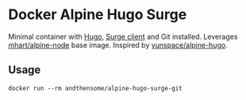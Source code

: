# Docker Alpine Hugo Surge

Minimal container with [Hugo](https://gohugo.io), [Surge client](https://www.npmjs.com/package/surge) and Git installed. Leverages [mhart/alpine-node](https://hub.docker.com/r/mhart/alpine-node/) base image. Inspired by  [yunspace/alpine-hugo](https://hub.docker.com/r/yunspace/alpine-hugo/).

## Usage

	docker run --rm andthensome/alpine-hugo-surge-git
